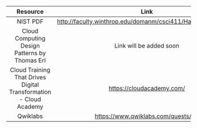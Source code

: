 | Resource | Link |
| :---: | :---: |
| NIST PDF | http://faculty.winthrop.edu/domanm/csci411/Handouts/NIST.pdf |
| Cloud Computing Design Patterns by Thomas Erl | Link will be added soon |
| Cloud Training That Drives Digital Transformation - Cloud Academy | https://cloudacademy.com/ |
| Qwiklabs | https://www.qwiklabs.com/quests/23 |
